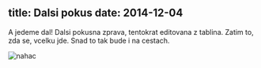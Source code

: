 title: Dalsi pokus
date: 2014-12-04
---

A jedeme dal! Dalsi pokusna zprava, tentokrat editovana z tablina. Zatim to, zda se, vcelku jde. Snad to tak bude i na cestach.

![nahac](/gallery/p1100760.jpg)
